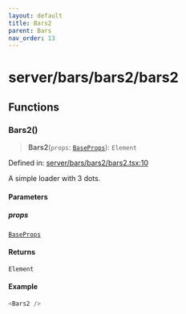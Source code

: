 ```yaml
---
layout: default
title: Bars2
parent: Bars
nav_order: 13
---
```


# server/bars/bars2/bars2

## Functions

### Bars2()

> **Bars2**(`props`: [`BaseProps`](../../common/base/base.md#baseprops)): `Element`

Defined in: [server/bars/bars2/bars2.tsx:10](https://github.com/react18-tools/turborepo-template/blob/46eeb34782c56f9fef19a99a667b2efe0dca8a15/lib/src/server/bars/bars2/bars2.tsx#L10)

A simple loader with 3 dots.

#### Parameters

##### props

[`BaseProps`](../../common/base/base.md#baseprops)

#### Returns

`Element`

#### Example

```ts
<Bars2 />
```
